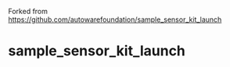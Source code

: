 Forked from https://github.com/autowarefoundation/sample_sensor_kit_launch

# sample_sensor_kit_launch
